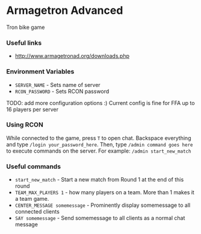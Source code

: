 # Armagetron Advanced

Tron bike game

### Useful links

* http://www.armagetronad.org/downloads.php


### Environment Variables

* `SERVER_NAME` - Sets name of server
* `RCON_PASSWORD` - Sets RCON password

TODO: add more configuration options :) Current config is fine for FFA up to 16 players per server

### Using RCON

While connected to the game, press `T` to open chat. Backspace everything and type
`/login your_password_here`. Then, type `/admin command goes here` to execute
commands on the server. For example: `/admin start_new_match`

### Useful commands

* `start_new_match` - Start a new match from Round 1 at the end of this round
* `TEAM_MAX_PLAYERS 1` - how many players on a team. More than 1 makes it a team game.
* `CENTER_MESSAGE somemessage` - Prominently display somemessage to all connected clients
* `SAY somemessage` - Send somemessage to all clients as a normal chat message

